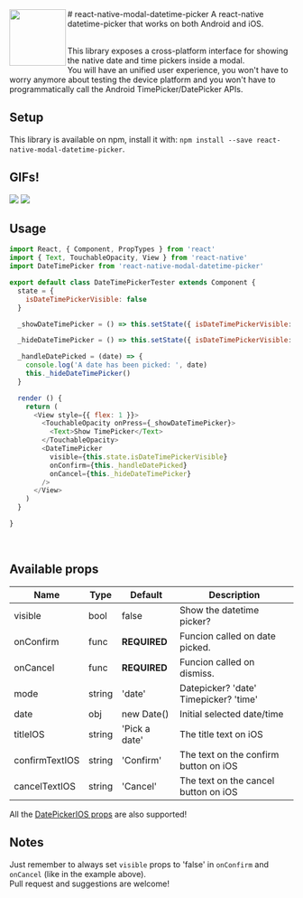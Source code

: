 <img src="https://raw.githubusercontent.com/mmazzarolo/react-native-modal-datetime-picker/master/extras/logo.png" width="100" align="left">
# react-native-modal-datetime-picker
A react-native datetime-picker that works on both Android and iOS.
<br/>
<br/>

This library exposes a cross-platform interface for showing the native date and time pickers inside a modal.  
You will have an unified user experience, you won't have to worry anymore about testing the device platform and you won't have to programmatically call the Android TimePicker/DatePicker APIs.
<br/>

## Setup
This library is available on npm, install it with: `npm install --save react-native-modal-datetime-picker`.  

## GIFs!
<img src="https://raw.githubusercontent.com/mmazzarolo/react-native-modal-datetime-picker/master/extras/datetimepicker-android.gif">
<img src="https://raw.githubusercontent.com/mmazzarolo/react-native-modal-datetime-picker/master/extras/datetimepicker-ios.gif">

## Usage
```javascript
import React, { Component, PropTypes } from 'react'
import { Text, TouchableOpacity, View } from 'react-native'
import DateTimePicker from 'react-native-modal-datetime-picker'

export default class DateTimePickerTester extends Component {
  state = {
    isDateTimePickerVisible: false
  }

  _showDateTimePicker = () => this.setState({ isDateTimePickerVisible: true })

  _hideDateTimePicker = () => this.setState({ isDateTimePickerVisible: false })

  _handleDatePicked = (date) => {
    console.log('A date has been picked: ', date)
    this._hideDateTimePicker()
  }

  render () {
    return (
      <View style={{ flex: 1 }}>
        <TouchableOpacity onPress={_showDateTimePicker}>
          <Text>Show TimePicker</Text>
        </TouchableOpacity>
        <DateTimePicker
          visible={this.state.isDateTimePickerVisible}
          onConfirm={this._handleDatePicked}
          onCancel={this._hideDateTimePicker}
        />
      </View>
    )
  }

}
```
<br/>

## Available props
| Name | Type| Default | Description |
| --- | --- | --- | --- |
| visible | bool | false | Show the datetime picker? |
| onConfirm | func | **REQUIRED** | Funcion called on date picked. |
| onCancel | func | **REQUIRED** |  Funcion called on dismiss. |
| mode | string | 'date' | Datepicker? 'date' Timepicker? 'time' |
| date | obj | new Date() | Initial selected date/time |
| titleIOS | string | 'Pick a date' | The title text on iOS |
| confirmTextIOS | string | 'Confirm' | The text on the confirm button on iOS |
| cancelTextIOS | string | 'Cancel' | The text on the cancel button on iOS |  

All the [DatePickerIOS props](https://facebook.github.io/react-native/docs/datepickerios.html) are also supported!  

## Notes
Just remember to always set `visible` props to 'false' in `onConfirm` and `onCancel` (like in the example above).  
Pull request and suggestions are welcome!  
